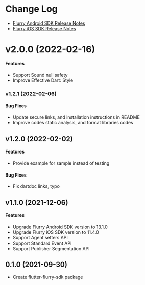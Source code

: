 # Change Log

* [Flurry Android SDK Release Notes](https://developer.yahoo.com/flurry/docs/releasenotes/android/)
* [Flurry iOS SDK Release Notes](https://developer.yahoo.com/flurry/docs/releasenotes/ios/)

# v2.0.0 (2022-02-16)

#### Features

* Support Sound null safety
* Improve Effective Dart: Style

### v1.2.1 (2022-02-06)

#### Bug Fixes

* Update secure links, and installation instructions in README
* Improve codes static analysis, and format libraries codes

## v1.2.0 (2022-02-02)

#### Features

* Provide example for sample instead of testing

#### Bug Fixes

* Fix dartdoc links, typo

## v1.1.0 (2021-12-06)

#### Features

* Upgrade Flurry Android SDK version to 13.1.0
* Upgrade Flurry iOS SDK version to 11.4.0
* Support Agent setters API
* Support Standard Event API
* Support Publisher Segmentation API

## 0.1.0 (2021-09-30)

* Create flutter-flurry-sdk package

